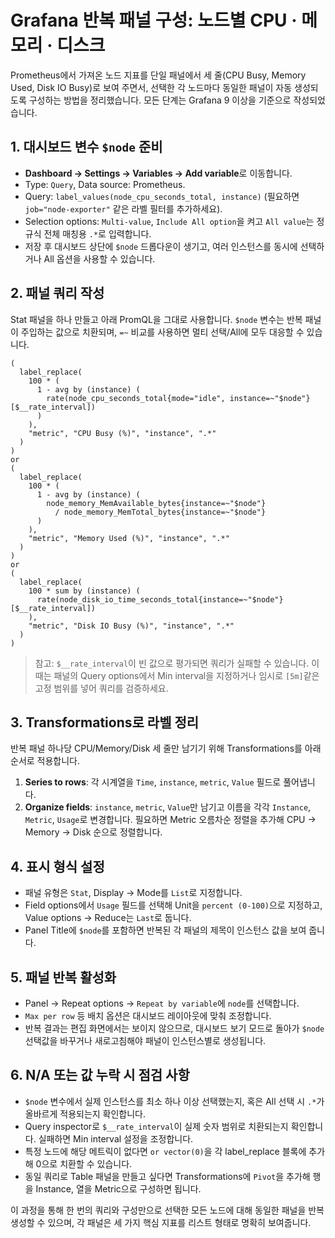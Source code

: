 # Grafana 반복 패널 구성: 노드별 CPU · 메모리 · 디스크

Prometheus에서 가져온 노드 지표를 단일 패널에서 세 줄(CPU Busy, Memory Used, Disk IO Busy)로 보여 주면서, 선택한 각 노드마다 동일한 패널이 자동 생성되도록 구성하는 방법을 정리했습니다. 모든 단계는 Grafana 9 이상을 기준으로 작성되었습니다.

## 1. 대시보드 변수 `$node` 준비
- **Dashboard → Settings → Variables → Add variable**로 이동합니다.
- Type: `Query`, Data source: Prometheus.
- Query: `label_values(node_cpu_seconds_total, instance)` (필요하면 `job="node-exporter"` 같은 라벨 필터를 추가하세요).
- Selection options: `Multi-value`, `Include All option`을 켜고 `All value`는 정규식 전체 매칭용 `.*`로 입력합니다.
- 저장 후 대시보드 상단에 `$node` 드롭다운이 생기고, 여러 인스턴스를 동시에 선택하거나 All 옵션을 사용할 수 있습니다.

## 2. 패널 쿼리 작성
Stat 패널을 하나 만들고 아래 PromQL을 그대로 사용합니다. `$node` 변수는 반복 패널이 주입하는 값으로 치환되며, `=~` 비교를 사용하면 멀티 선택/All에 모두 대응할 수 있습니다.

```promql
(
  label_replace(
    100 * (
      1 - avg by (instance) (
        rate(node_cpu_seconds_total{mode="idle", instance=~"$node"}[$__rate_interval])
      )
    ),
    "metric", "CPU Busy (%)", "instance", ".*"
  )
)
or
(
  label_replace(
    100 * (
      1 - avg by (instance) (
        node_memory_MemAvailable_bytes{instance=~"$node"}
          / node_memory_MemTotal_bytes{instance=~"$node"}
      )
    ),
    "metric", "Memory Used (%)", "instance", ".*"
  )
)
or
(
  label_replace(
    100 * sum by (instance) (
      rate(node_disk_io_time_seconds_total{instance=~"$node"}[$__rate_interval])
    ),
    "metric", "Disk IO Busy (%)", "instance", ".*"
  )
)
```

> 참고: `$__rate_interval`이 빈 값으로 평가되면 쿼리가 실패할 수 있습니다. 이때는 패널의 Query options에서 Min interval을 지정하거나 임시로 `[5m]`같은 고정 범위를 넣어 쿼리를 검증하세요.

## 3. Transformations로 라벨 정리
반복 패널 하나당 CPU/Memory/Disk 세 줄만 남기기 위해 Transformations를 아래 순서로 적용합니다.

1. **Series to rows**: 각 시계열을 `Time`, `instance`, `metric`, `Value` 필드로 풀어냅니다.
2. **Organize fields**: `instance`, `metric`, `Value`만 남기고 이름을 각각 `Instance`, `Metric`, `Usage`로 변경합니다. 필요하면 Metric 오름차순 정렬을 추가해 CPU → Memory → Disk 순으로 정렬합니다.

## 4. 표시 형식 설정
- 패널 유형은 `Stat`, Display → Mode를 `List`로 지정합니다.
- Field options에서 `Usage` 필드를 선택해 Unit을 `percent (0-100)`으로 지정하고, Value options → Reduce는 `Last`로 둡니다.
- Panel Title에 `$node`를 포함하면 반복된 각 패널의 제목이 인스턴스 값을 보여 줍니다.

## 5. 패널 반복 활성화
- Panel → Repeat options → `Repeat by variable`에 `node`를 선택합니다.
- `Max per row` 등 배치 옵션은 대시보드 레이아웃에 맞춰 조정합니다.
- 반복 결과는 편집 화면에서는 보이지 않으므로, 대시보드 보기 모드로 돌아가 `$node` 선택값을 바꾸거나 새로고침해야 패널이 인스턴스별로 생성됩니다.

## 6. N/A 또는 값 누락 시 점검 사항
- `$node` 변수에서 실제 인스턴스를 최소 하나 이상 선택했는지, 혹은 All 선택 시 `.*`가 올바르게 적용되는지 확인합니다.
- Query inspector로 `$__rate_interval`이 실제 숫자 범위로 치환되는지 확인합니다. 실패하면 Min interval 설정을 조정합니다.
- 특정 노드에 해당 메트릭이 없다면 `or vector(0)`을 각 label_replace 블록에 추가해 0으로 치환할 수 있습니다.
- 동일 쿼리로 Table 패널을 만들고 싶다면 Transformations에 `Pivot`을 추가해 행을 Instance, 열을 Metric으로 구성하면 됩니다.

이 과정을 통해 한 번의 쿼리와 구성만으로 선택한 모든 노드에 대해 동일한 패널을 반복 생성할 수 있으며, 각 패널은 세 가지 핵심 지표를 리스트 형태로 명확히 보여줍니다.
